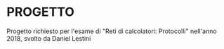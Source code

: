 # PROGETTO
Progetto richiesto per l'esame di "Reti di calcolatori: Protocolli" nell'anno 2018, svolto da Daniel Lestini
